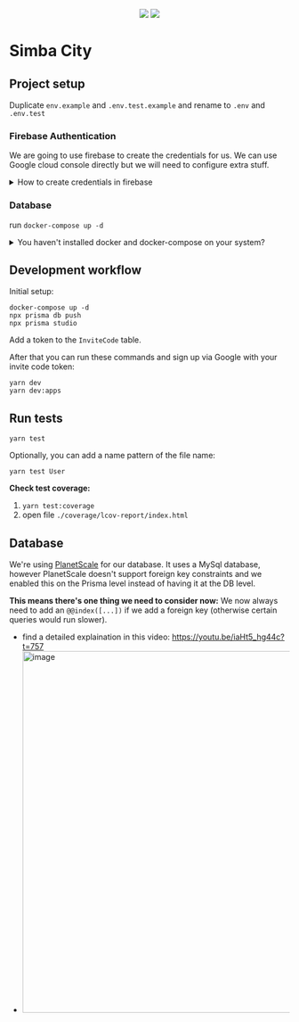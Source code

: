 <p align="center">
  <a href="https://codeclimate.com/github/Simba-City/nueno/maintainability"><img src="https://api.codeclimate.com/v1/badges/1e547d9b8a46c47be067/maintainability" /></a>
  <a href="https://codeclimate.com/github/Simba-City/nueno/test_coverage"><img src="https://api.codeclimate.com/v1/badges/1e547d9b8a46c47be067/test_coverage" /></a>
</p>

# Simba City

## Project setup

Duplicate `env.example` and `.env.test.example` and rename to `.env` and `.env.test`

### Firebase Authentication
We are going to use firebase to create the credentials for us. We can use Google cloud console directly but we will need to configure extra stuff.

<details>
<summary>How to create credentials in firebase</summary>

**Part 1:**
1. Go to firebase. Create a new account then click on add project.
2. Give a name for your app then you can leave everything as default and click next.
3. Go to the authentication tab in the sidebar. Click get started. Click on Google sign in and enable it. Now simply click on save.
4. If you click on edit again and open the Web SDK configuration accordion. You can see the credentials we need. I am showing my credentials for the demo but you shouldn’t show your credentials.
5. Now add the credentials to your `.env` file.
- <img width="612" alt="image" src="https://user-images.githubusercontent.com/98182227/174501714-304e2add-b736-4074-b755-d66b22323e76.png">

**Part 2:**
1. Stop and start your dev server `yarn dev`
2. Click on "Sign in with Google" in the app
3. You'll get an error screen. Now copy the link at which is at the bottom of the error and paste the link into a new tab. Scroll down and you will be able to see redirect URI’s.
- <img width="942" alt="image" src="https://user-images.githubusercontent.com/98182227/174501964-c5e89e2b-dc35-4b50-b43f-4b3dee8ff647.png">
4. Now click on ADD URI and add this: `http://localhost:3000/api/auth/callback/google`
- <img width="645" alt="image" src="https://user-images.githubusercontent.com/98182227/174501991-10581759-3751-41c9-a527-4af74d24da65.png">
5. Then click on save. If you try logging in. You can now log in.

</details>

### Database
run `docker-compose up -d`

<details>
<summary>You haven't installed docker and docker-compose on your system?</summary>

  <a href="https://docs.docker.com/compose/install/">Here's an installation guide</a>
  
You'll only need these commands when using docker-compose:
```bash
# start running containers
docker-compose up -d

# shut-down running containers
docker-compose down

# list running containers
docker-compose ps
```

</details>

## Development workflow

Initial setup:
```
docker-compose up -d
npx prisma db push
npx prisma studio
```

Add a token to the `InviteCode` table.

After that you can run these commands and sign up via Google with your invite code token:
```
yarn dev
yarn dev:apps
```

## Run tests
```
yarn test
```

Optionally, you can add a name pattern of the file name:
```
yarn test User
```

**Check test coverage:**
1. `yarn test:coverage`
2. open file `./coverage/lcov-report/index.html`

## Database

We're using <a href="https://planetscale.com">PlanetScale</a> for our database. It uses a MySql database, however PlanetScale doesn't support foreign key constraints and we enabled this on the Prisma level instead of having it at the DB level.

**This means there's one thing we need to consider now:**
We now always need to add an `@@index([...])` if we add a foreign key (otherwise certain queries would run slower).
- find a detailed explaination in this video: https://youtu.be/iaHt5_hg44c?t=757
- <img width="649" alt="image" src="https://user-images.githubusercontent.com/98182227/174460965-250d111e-ae44-49e2-befd-30ba235114b9.png">

